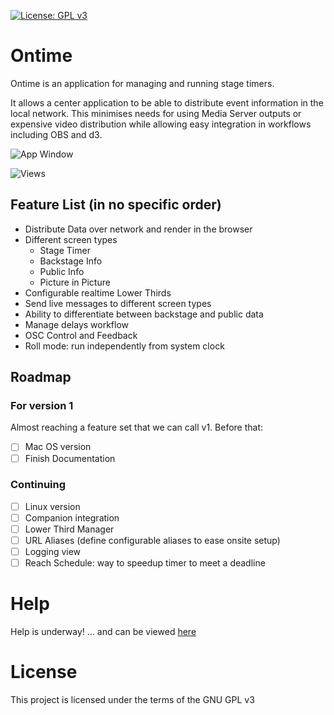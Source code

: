[![License: GPL v3](https://img.shields.io/badge/License-GPLv3-green.svg)](https://www.gnu.org/licenses/gpl-3.0)

# Ontime
Ontime is an application for managing and running stage timers.

It allows a center application to be able to distribute event information in the local network. This minimises needs for using Media Server outputs or expensive video distribution while allowing easy integration in workflows including OBS and d3.

![App Window](https://github.com/cpvalente/ontime/blob/master/01_app.png)

![Views](https://github.com/cpvalente/ontime/blob/master/02_screentypes.png)
## Feature List (in no specific order)
- Distribute Data over network and render in the browser
- Different screen types
  - Stage Timer
  - Backstage Info
  - Public Info
  - Picture in Picture
- Configurable realtime Lower Thirds
- Send live messages to different screen types
- Ability to differentiate between backstage and public data
- Manage delays workflow
- OSC Control and Feedback
- Roll mode: run independently from system clock

## Roadmap
### For version 1
Almost reaching a feature set that we can call v1. Before that:
- [ ] Mac OS version
- [ ] Finish Documentation
### Continuing
- [ ] Linux version
- [ ] Companion integration
- [ ] Lower Third Manager
- [ ] URL Aliases (define configurable aliases to ease onsite setup)
- [ ] Logging view
- [ ] Reach Schedule: way to speedup timer to meet a deadline

# Help
Help is underway! ... and can be viewed [here](https://cpvalente.gitbook.io/ontime/)

# License
This project is licensed under the terms of the GNU GPL v3
